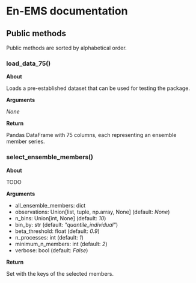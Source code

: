 # En-EMS documentation

## Public methods

Public methods are sorted by alphabetical order.

### load\_data\_75()

**About**

Loads a pre-established dataset that can be used for testing the package.

**Arguments**

*None*

**Return**

Pandas DataFrame with 75 columns, each representing an ensemble member series.

### select\_ensemble\_members()

**About**

TODO

**Arguments**

- all\_ensemble\_members: dict
- observations: Union[list, tuple, np.array, None] (default: *None*)
- n\_bins: Union[int, None] (default: *10*)
- bin\_by: str (default: *"quantile\_individual"*)
- beta\_threshold: float (default: *0.9*)
- n\_processes: int (default: *1*)
- minimum\_n\_members: int (default: *2*)
- verbose: bool (default: *False*)

**Return**

Set with the keys of the selected members.
